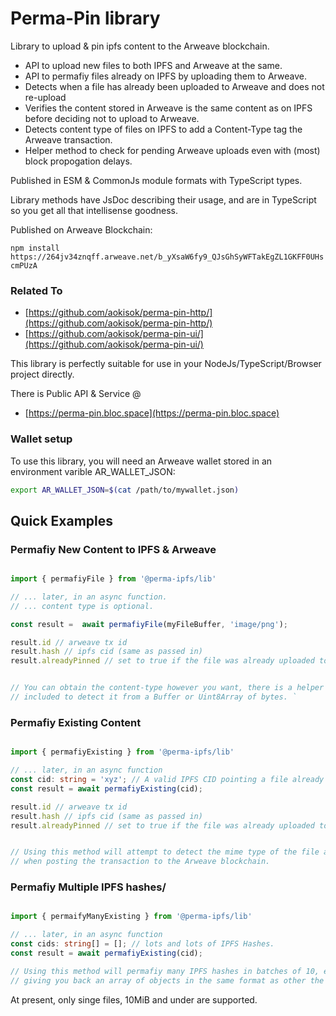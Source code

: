 
Perma-Pin library
=====================

Library to upload & pin ipfs content to the Arweave blockchain. 

- API to upload new files to both IPFS and Arweave at the same.
- API to permafiy files already on IPFS by uploading them to Arweave. 
- Detects when a file has already been uploaded to Arweave and does not re-upload
- Verifies the content stored in Arweave is the same content as on IPFS before deciding not to upload to Arweave. 
- Detects content type of files on IPFS to add a Content-Type tag the Arweave transaction. 
- Helper method to check for pending Arweave uploads even with (most) block propogation delays.
 
Published in ESM & CommonJs module formats with TypeScript types.

Library methods have JsDoc describing their usage, and are in TypeScript so you get all
that intellisense goodness.

Published on Arweave Blockchain:

`npm install https://264jv34znqff.arweave.net/b_yXsaW6fy9_QJsGhSyWFTakEgZL1GKFF0UHscmPUzA`


### Related To

- [https://github.com/aokisok/perma-pin-http/](https://github.com/aokisok/perma-pin-http/)
- [https://github.com/aokisok/perma-pin-ui/](https://github.com/aokisok/perma-pin-ui/)

This library is perfectly suitable for use in your NodeJs/TypeScript/Browser project directly. 

There is Public API & Service @ 

- [https://perma-pin.bloc.space](https://perma-pin.bloc.space)

### Wallet setup

To use this library, you will need an Arweave wallet stored in an environment varible AR_WALLET_JSON: 

```bash
export AR_WALLET_JSON=$(cat /path/to/mywallet.json)
```

## Quick Examples  


### Permafiy New Content to IPFS & Arweave 

```typescript

import { permafiyFile } from '@perma-ipfs/lib' 

// ... later, in an async function.
// ... content type is optional. 

const result =  await permafiyFile(myFileBuffer, 'image/png');

result.id // arweave tx id 
result.hash // ipfs cid (same as passed in) 
result.alreadyPinned // set to true if the file was already uploaded to Arweave


// You can obtain the content-type however you want, there is a helper function 
// included to detect it from a Buffer or Uint8Array of bytes. `

```


### Permafiy Existing Content

```typescript

import { permafiyExisting } from '@perma-ipfs/lib' 

// ... later, in an async function 
const cid: string = 'xyz'; // A valid IPFS CID pointing a file already available on IPFS. 
const result = await permafiyExisting(cid);

result.id // arweave tx id 
result.hash // ipfs cid (same as passed in) 
result.alreadyPinned // set to true if the file was already uploaded to Arweave


// Using this method will attempt to detect the mime type of the file and set the approriate Content-Type
// when posting the transaction to the Arweave blockchain. 

```

### Permafiy Multiple IPFS hashes/ 

```typescript

import { permaifyManyExisting } from '@perma-ipfs/lib' 

// ... later, in an async function 
const cids: string[] = []; // lots and lots of IPFS Hashes. 
const result = await permafiyExisting(cid);

// Using this method will permafiy many IPFS hashes in batches of 10, eventually
// giving you back an array of objects in the same format as other the above API methods. 


```


At present, only singe files, 10MiB and under are supported.
  

